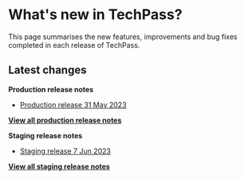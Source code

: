 # What's new in TechPass?

This page summarises the new features, improvements and bug fixes completed in each release of TechPass.

## Latest changes

**Production release notes**
- [Production release 31 May 2023](whats-new/production-release-notes?id=production-release-31-may-2023)

 [**View all production release notes**](/whats-new/production-release-notes)


**Staging release notes**
- [Staging release 7 Jun 2023](whats-new/staging-release-notes?id=staging-release-7-jun-2023)

 [**View all staging release notes**](/whats-new/staging-release-notes)
